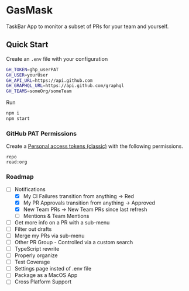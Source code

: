 # GasMask

TaskBar App to monitor a subset of PRs for your team and yourself.

## Quick Start

Create an `.env` file with your configuration

```sh
GH_TOKEN=ghp_userPAT
GH_USER=yourUser
GH_API_URL=https://api.github.com
GH_GRAPHQL_URL=https://api.github.com/graphql
GH_TEAMS=someOrg/someTeam
```

Run

```sh
npm i
npm start
```

### GitHub PAT Permissions

Create a [Personal access tokens (classic)](https://github.com/settings/tokens) with the following permissions.

```
repo
read:org
```

### Roadmap

- [ ] Notifications
  - [X] My CI Failures transition from anything -> Red
  - [X] My PR Approvals transition from anything -> Approved
  - [X] New Team PRs -> New Team PRs since last refresh
  - [ ] Mentions & Team Mentions
- [ ] Get more info on a PR with a sub-menu
- [ ] Filter out drafts
- [ ] Merge my PRs via sub-menu
- [ ] Other PR Group - Controlled via a custom search
- [ ] TypeScript rewrite
- [ ] Properly organize
- [ ] Test Coverage
- [ ] Settings page insted of .env file
- [ ] Package as a MacOS App
- [ ] Cross Platform Support
